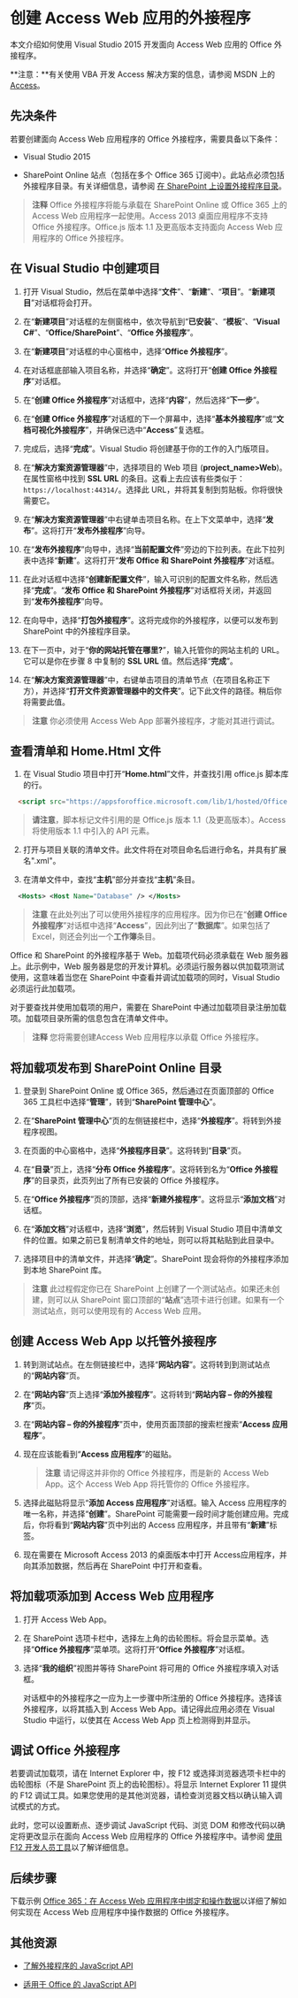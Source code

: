 
# <a name="create-add-ins-for-access-web-apps"></a>创建 Access Web 应用的外接程序



本文介绍如何使用 Visual Studio 2015 开发面向 Access Web 应用的 Office 外接程序。

>
  **注意：**有关使用 VBA 开发 Access 解决方案的信息，请参阅 MSDN 上的 [Access](https://msdn.microsoft.com/en-us/library/fp179695.aspx)。

## <a name="prerequisites"></a>先决条件

若要创建面向 Access Web 应用程序的 Office 外接程序，需要具备以下条件：


- Visual Studio 2015

- SharePoint Online 站点（包括在多个 Office 365 订阅中）。此站点必须包括外接程序目录。有关详细信息，请参阅 [在 SharePoint 上设置外接程序目录](../publish/publish-task-pane-and-content-add-ins-to-an-add-in-catalog.md)。


 >**注释**  Office 外接程序将能与承载在 SharePoint Online 或 Office 365 上的 Access Web 应用程序一起使用。Access 2013 桌面应用程序不支持 Office 外接程序。Office.js 版本 1.1 及更高版本支持面向 Access Web 应用程序的 Office 外接程序。


## <a name="create-a-project-in-visual-studio"></a>在 Visual Studio 中创建项目


1.  打开 Visual Studio，然后在菜单中选择“**文件**”、“**新建**”、“**项目**”。“**新建项目**”对话框将会打开。

2. 在“**新建项目**”对话框的左侧窗格中，依次导航到“**已安装**”、“**模板**”、“**Visual C#**”、“**Office/SharePoint**”、“**Office 外接程序**”。

3. 在“**新建项目**”对话框的中心窗格中，选择“**Office 外接程序**”。

4. 在对话框底部输入项目名称，并选择“**确定**”。这将打开“**创建 Office 外接程序**”对话框。

5. 在“**创建 Office 外接程序**”对话框中，选择“**内容**”，然后选择“**下一步**”。

6. 在“**创建 Office 外接程序**”对话框的下一个屏幕中，选择“**基本外接程序**”或“**文档可视化外接程序**”，并确保已选中“**Access**”复选框。

7. 完成后，选择“**完成**”。Visual Studio 将创建基于你的工作的入门版项目。

8. 在“**解决方案资源管理器**”中，选择项目的 Web 项目 (**project_name>Web**)。在属性窗格中找到 **SSL URL** 的条目。这看上去应该有些类似于：`https://localhost:44314/`。选择此 URL，并将其复制到剪贴板。你将很快需要它。

9. 在“**解决方案资源管理器**”中右键单击项目名称。在上下文菜单中，选择“**发布**”。这将打开“**发布外接程序**”向导。

10. 在“**发布外接程序**”向导中，选择“**当前配置文件**”旁边的下拉列表。在此下拉列表中选择“**新建**”。这将打开“**发布 Office 和 SharePoint 外接程序**”对话框。

11. 在此对话框中选择“**创建新配置文件**”，输入可识别的配置文件名称，然后选择“**完成**”。“**发布 Office 和 SharePoint 外接程序**”对话框将关闭，并返回到“**发布外接程序**”向导。

12. 在向导中，选择“**打包外接程序**”。这将完成你的外接程序，以便可以发布到 SharePoint 中的外接程序目录。

13. 在下一页中，对于“**你的网站托管在哪里?**”，输入托管你的网站主机的 URL。它可以是你在步骤 8 中复制的 **SSL URL** 值。然后选择“**完成**”。

14. 在“**解决方案资源管理器**”中，右键单击项目的清单节点（在项目名称正下方），并选择“**打开文件资源管理器中的文件夹**”。记下此文件的路径。稍后你将需要此值。


 >**注意**  你必须使用 Access Web  App 部署外接程序，才能对其进行调试。


## <a name="review-the-manifest-and-the-home.html-file"></a>查看清单和 Home.Html 文件


1. 在 Visual Studio 项目中打开“**Home.html**”文件，并查找引用 office.js 脚本库的行。

```html
  <script src="https://appsforoffice.microsoft.com/lib/1/hosted/Office.js" type="text/javascript"></script>
```
 >**请注意**，脚本标记文件引用的是 Office.js 版本 1.1（及更高版本）。Access 将使用版本 1.1 中引入的 API 元素。

2. 打开与项目关联的清单文件。此文件将在对项目命名后进行命名，并具有扩展名".xml"。

3.  在清单文件中，查找“**主机**”部分并查找“**主机**”条目。

```xml
  <Hosts> <Host Name="Database" /> </Hosts>
```
 >**注意** 在此处列出了可以使用外接程序的应用程序。因为你已在“**创建 Office 外接程序**”对话框中选择“**Access**”，因此列出了“**数据库**”。如果包括了 Excel，则还会列出一个**工作簿**条目。

Office 和 SharePoint 的外接程序基于 Web。加载项代码必须承载在 Web 服务器上。此示例中，Web 服务器是您的开发计算机。必须运行服务器以供加载项测试使用，这意味着当您在 SharePoint 中查看并调试加载项的同时，Visual Studio 必须运行此加载项。

对于要查找并使用加载项的用户，需要在 SharePoint 中通过加载项目录注册加载项。加载项目录所需的信息包含在清单文件中。

 >**注释**  您将需要创建Access Web 应用程序以承载 Office 外接程序。


## <a name="publish-your-add-in-to-a-sharepoint-online-catalog"></a>将加载项发布到 SharePoint Online 目录


1.  登录到 SharePoint Online 或 Office 365，然后通过在页面顶部的 Office 365 工具栏中选择“**管理**”，转到“**SharePoint 管理中心**”。

2. 在“**SharePoint 管理中心**”页的左侧链接栏中，选择“**外接程序**”。将转到外接程序视图。

3. 在页面的中心窗格中，选择“**外接程序目录**”。这将转到“**目录**”页。

4. 在“**目录**”页上，选择“**分布 Office 外接程序**”。这将转到名为“**Office 外接程序**”的目录页，此页列出了所有已安装的 Office 外接程序。

5. 在“**Office 外接程序**”页的顶部，选择“**新建外接程序**”。这将显示“**添加文档**”对话框。

6. 在“**添加文档**”对话框中，选择“**浏览**”，然后转到 Visual Studio 项目中清单文件的位置。如果之前已复制清单文件的地址，则可以将其粘贴到此目录中。

7. 选择项目中的清单文件，并选择“**确定**”。SharePoint 现会将你的外接程序添加到本地 SharePoint 库。


 >**注意**  此过程假定你已在 SharePoint 上创建了一个测试站点。如果还未创建，则可以从 SharePoint 窗口顶部的“**站点**”选项卡进行创建。如果有一个测试站点，则可以使用现有的 Access Web 应用。


## <a name="create-an-access-web-app-to-host-your-add-in"></a>创建 Access Web App 以托管外接程序


1. 转到测试站点。在左侧链接栏中，选择“**网站内容**”。这将转到到测试站点的“**网站内容**”页。

2. 在“**网站内容**”页上选择“**添加外接程序**”。这将转到“**网站内容 – 你的外接程序**”页。

3. 在“**网站内容 – 你的外接程序**”页中，使用页面顶部的搜索栏搜索“**Access 应用程序**”。

4. 现在应该能看到“**Access 应用程序**”的磁贴。

     >**注意**  请记得这并非你的 Office 外接程序，而是新的 Access Web App。这个 Access Web App 将托管你的 Office 外接程序。
5. 选择此磁贴将显示“**添加 Access 应用程序**”对话框。输入 Access 应用程序的唯一名称，并选择“**创建**”。SharePoint 可能需要一段时间才能创建应用。完成后，你将看到“**网站内容**”页中列出的 Access 应用程序，并且带有“**新建**”标签。

6. 现在需要在 Microsoft Access 2013 的桌面版本中打开 Access应用程序，并向其添加数据，然后再在 SharePoint 中打开和查看。


## <a name="add-your-add-in-to-an-access-web-apps"></a>将加载项添加到 Access Web 应用程序


1. 打开 Access Web App。

2. 在 SharePoint 选项卡栏中，选择左上角的齿轮图标。将会显示菜单。选择“**Office 外接程序**”菜单项。这将打开“**Office 外接程序**”对话框。

3. 选择“**我的组织**”视图并等待 SharePoint 将可用的 Office 外接程序填入对话框。

    对话框中的外接程序之一应为上一步骤中所注册的 Office 外接程序。选择该外接程序，以将其插入到 Access Web App。请记得此应用必须在 Visual Studio 中运行，以使其在 Access Web App 页上检测得到并显示。


## <a name="debug-your-add-in-for-office"></a>调试 Office 外接程序

若要调试加载项，请在 Internet Explorer 中，按 F12 或选择浏览器选项卡栏中的齿轮图标（不是 SharePoint 页上的齿轮图标）。将显示 Internet Explorer 11 提供的 F12 调试工具。如果您使用的是其他浏览器，请检查浏览器文档以确认输入调试模式的方式。

此时，您可以设置断点、逐步调试 JavaScript 代码、浏览 DOM 和修改代码以确定将更改显示在面向 Access Web 应用程序的 Office 外接程序中。请参阅 [使用 F12 开发人员工具](http://msdn.microsoft.com/library/ie/bg182326%28v=vs.85%29)以了解详细信息。


## <a name="next-steps"></a>后续步骤

下载示例 [Office 365：在 Access Web 应用程序中绑定和操作数据](https://code.msdn.microsoft.com/officeapps/Office-365-Bind-and-4876274e)以详细了解如何实现在 Access Web 应用程序中操作数据的 Office 外接程序。


## <a name="additional-resources"></a>其他资源



- [了解外接程序的 JavaScript API](../develop/understanding-the-javascript-api-for-office.md)

- [适用于 Office 的 JavaScript API](../../reference/javascript-api-for-office.md)

